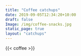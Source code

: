 ```yaml
---
title: "Coffee catchups"
date: 2019-09-05T12:34:20+10:00
draft: false
Image: /img/coffee-snacks.jpg
static_page: true
layout: "catchups"
---
```


{{< coffee >}} 

